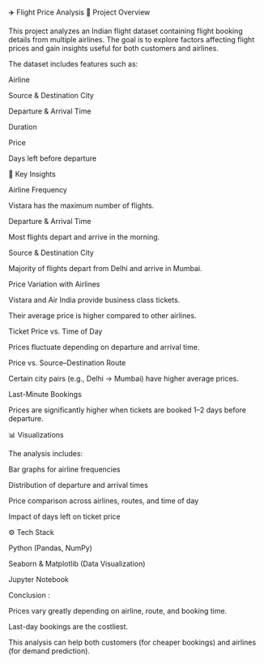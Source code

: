 ✈️ Flight Price Analysis
📌 Project Overview

This project analyzes an Indian flight dataset containing flight booking details from multiple airlines.
The goal is to explore factors affecting flight prices and gain insights useful for both customers and airlines.

The dataset includes features such as:

Airline

Source & Destination City

Departure & Arrival Time

Duration

Price

Days left before departure

🔑 Key Insights

Airline Frequency

Vistara has the maximum number of flights.

Departure & Arrival Time

Most flights depart and arrive in the morning.

Source & Destination City

Majority of flights depart from Delhi and arrive in Mumbai.

Price Variation with Airlines

Vistara and Air India provide business class tickets.

Their average price is higher compared to other airlines.

Ticket Price vs. Time of Day

Prices fluctuate depending on departure and arrival time.

Price vs. Source–Destination Route

Certain city pairs (e.g., Delhi → Mumbai) have higher average prices.

Last-Minute Bookings

Prices are significantly higher when tickets are booked 1–2 days before departure.

📊 Visualizations

The analysis includes:

Bar graphs for airline frequencies

Distribution of departure and arrival times

Price comparison across airlines, routes, and time of day

Impact of days left on ticket price

⚙️ Tech Stack

Python (Pandas, NumPy)

Seaborn & Matplotlib (Data Visualization)

Jupyter Notebook

Conclusion :

Prices vary greatly depending on airline, route, and booking time.

Last-day bookings are the costliest.

This analysis can help both customers (for cheaper bookings) and airlines (for demand prediction).
